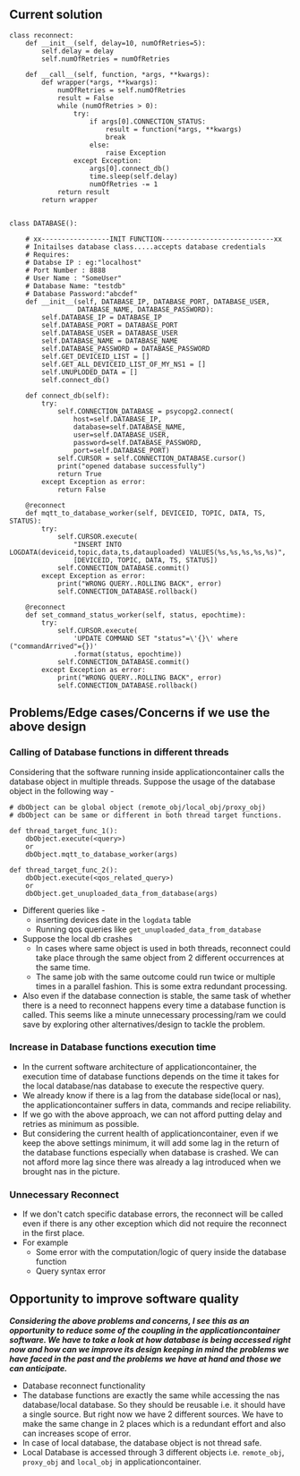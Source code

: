 
## Current solution

```
class reconnect:
    def __init__(self, delay=10, numOfRetries=5):
        self.delay = delay
        self.numOfRetries = numOfRetries

    def __call__(self, function, *args, **kwargs):
        def wrapper(*args, **kwargs):
            numOfRetries = self.numOfRetries
            result = False
            while (numOfRetries > 0):
                try:
                    if args[0].CONNECTION_STATUS:
                        result = function(*args, **kwargs)
                        break
                    else:
                        raise Exception
                except Exception:
                    args[0].connect_db()
                    time.sleep(self.delay)
                    numOfRetries -= 1
            return result
        return wrapper


class DATABASE():

    # xx-----------------INIT FUNCTION----------------------------xx
    # Initailses database class.....accepts database credentials
    # Requires:
    # Databse IP : eg:"localhost"
    # Port Number : 8888
    # User Name : "SomeUser"
    # Database Name: "testdb"
    # Database Password:"abcdef"
    def __init__(self, DATABASE_IP, DATABASE_PORT, DATABASE_USER,
                 DATABASE_NAME, DATABASE_PASSWORD):
        self.DATABASE_IP = DATABASE_IP
        self.DATABASE_PORT = DATABASE_PORT
        self.DATABASE_USER = DATABASE_USER
        self.DATABASE_NAME = DATABASE_NAME
        self.DATABASE_PASSWORD = DATABASE_PASSWORD
        self.GET_DEVICEID_LIST = []
        self.GET_ALL_DEVICEID_LIST_OF_MY_NS1 = []
        self.UNUPLODED_DATA = []
        self.connect_db()

    def connect_db(self):
        try:
            self.CONNECTION_DATABASE = psycopg2.connect(
                host=self.DATABASE_IP,
                database=self.DATABASE_NAME,
                user=self.DATABASE_USER,
                password=self.DATABASE_PASSWORD,
                port=self.DATABASE_PORT)
            self.CURSOR = self.CONNECTION_DATABASE.cursor()
            print("opened database successfully")
            return True
        except Exception as error:
            return False

    @reconnect
    def mqtt_to_database_worker(self, DEVICEID, TOPIC, DATA, TS, STATUS):
        try:
            self.CURSOR.execute(
                "INSERT INTO LOGDATA(deviceid,topic,data,ts,datauploaded) VALUES(%s,%s,%s,%s,%s)",
                [DEVICEID, TOPIC, DATA, TS, STATUS])
            self.CONNECTION_DATABASE.commit()
        except Exception as error:
            print("WRONG QUERY..ROLLING BACK", error)
            self.CONNECTION_DATABASE.rollback()
	
	@reconnect
    def set_command_status_worker(self, status, epochtime):
        try:
            self.CURSOR.execute(
                'UPDATE COMMAND SET "status"=\'{}\' where ("commandArrived"={})'
                .format(status, epochtime))
            self.CONNECTION_DATABASE.commit()
        except Exception as error:
            print("WRONG QUERY..ROLLING BACK", error)
            self.CONNECTION_DATABASE.rollback()

```

## Problems/Edge cases/Concerns if we use the above design  

### Calling of Database functions in different threads

Considering that the software running inside applicationcontainer calls the database object in multiple threads.
Suppose the usage of the database object in the following way - 

```
# dbObject can be global object (remote_obj/local_obj/proxy_obj)
# dbObject can be same or different in both thread target functions.

def thread_target_func_1():
	dbObject.execute(<query>)
	or 
	dbObject.mqtt_to_database_worker(args)

def thread_target_func_2():
	dbObject.execute(<qos_related_query>)
	or 
	dbObject.get_unuploaded_data_from_database(args)
```

- Different queries like - 
	- inserting devices date in the `logdata` table
	- Running qos queries like `get_unuploaded_data_from_database`
- Suppose the local db crashes 
	- In cases where same object is used in both threads, reconnect could take place through the same object from 2 different occurrences at the same time. 
	- The same job with the same outcome could run twice or multiple times in a parallel fashion. This is some extra redundant processing. 
- Also even if the database connection is stable, the same task of whether there is a need to reconnect happens every time a database function is called. This seems like a minute unnecessary processing/ram we could save by exploring other alternatives/design to tackle the problem. 

### Increase in Database functions execution time

- In the current software architecture of applicationcontainer, the execution time of database functions depends on the time it takes for the local database/nas database to execute the respective query. 
- We already know if there is a lag from the database side(local or nas), the applicationcontainer  suffers in data, commands and recipe reliability. 
- If we go with the above approach, we can not afford putting delay and retries as minimum as possible. 
- But considering the current health of applicationcontainer, even if we keep the above settings minimum, it will add some lag in the return of the database functions especially when database is crashed. We can not afford more lag since there was already a lag introduced when we brought nas in the picture. 

### Unnecessary Reconnect

- If we don't catch specific database errors, the reconnect will be called even if there is any other exception which did not require the reconnect in the first place. 
- For example
	- Some error with the computation/logic of query inside the database function
	- Query syntax error

## Opportunity to improve software quality 

***Considering the above problems and concerns, I see this as an opportunity to reduce some of the coupling in the applicationcontainer software. We have to take a look at how database is being accessed right now and how can we improve its design keeping in mind the problems we have faced in the past and the problems we have at hand and those we can anticipate.***

- Database reconnect functionality 
- The database functions are exactly the same while accessing the nas database/local database. So they should be reusable i.e. it should have a single source. But right now we have 2 different sources. We have to make the same change in 2 places which is a redundant effort and also can increases scope of error. 
- In case of local database, the database object is not thread safe.
- Local Database is accessed through 3 different objects i.e. `remote_obj`, `proxy_obj` and `local_obj` in applicationcontainer.

<!--stackedit_data:
eyJoaXN0b3J5IjpbNzg3OTIxOTIxLC0xMTEyMzI0Njc2LDE4OD
I2MzQ5MzJdfQ==
-->